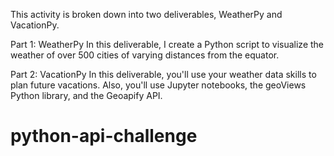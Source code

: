 This activity is broken down into two deliverables, WeatherPy and VacationPy.

Part 1: WeatherPy
In this deliverable, I create a Python script to visualize the weather of over 500 cities of varying distances from the equator. 

Part 2: VacationPy
In this deliverable, you'll use your weather data skills to plan future vacations. Also, you'll use Jupyter notebooks, the geoViews Python library, and the Geoapify API.



# python-api-challenge

